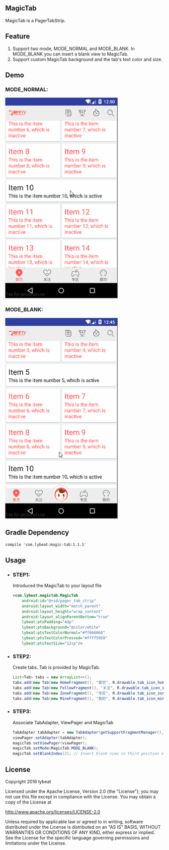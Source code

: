 ## MagicTab
MagicTab is a PagerTabStrip.

## Feature
1. Support two mode, MODE_NORMAL and MODE_BLANK. In MODE_BLANK you can insert a blank view to MagicTab.
2. Support custom MagicTab background and the tab's text color and size.

## Demo
### MODE_NORMAL:
![MODE_NORMAL](https://github.com/lybeat/MagicTab/blob/master/screenshot/magic_tab_normal.gif?raw=true)

### MODE_BLANK:
![MODE_BLANK](https://github.com/lybeat/MagicTab/blob/master/screenshot/magic_tab_blank.gif?raw=true)

## Gradle Dependency
    compile 'com.lybeat:magic-tab:1.1.1'

## Usage
* ### STEP1:
    Introduced the MagicTab to your layout file

    ```XML
    <com.lybeat.magictab.MagicTab
        android:id="@+id/pager_tab_strip"
        android:layout_width="match_parent"
        android:layout_height="wrap_content"
        android:layout_alignParentBottom="true"
        lybeat:ptsPadding="4dp"
        lybeat:ptsBackground="@color/white"
        lybeat:ptsTextColorNormal="#ff666666"
        lybeat:ptsTextColorPressed="#ffff5959"
        lybeat:ptsTextSize="12sp"/>
    ```
* ### STEP2:
    Create tabs. Tab is provided by MagicTab.

    ```Java
    List<Tab> tabs = new ArrayList<>();
    tabs.add(new Tab(new HomeFragment(), "首页", R.drawable.tab_icon_homemain_n, R.drawable.tab_icon_homemain_p));
    tabs.add(new Tab(new FollowFragment(), "关注", R.drawable.tab_icon_subcribe_n, R.drawable.tab_icon_subcribe_p));
    tabs.add(new Tab(new ZoneFragment(), "专区", R.drawable.tab_icon_zone_n, R.drawable.tab_icon_zone_p));
    tabs.add(new Tab(new MineFragment(), "我的", R.drawable.tab_icon_mine_n, R.drawable.tab_icon_mine_p));
    ```

* ### STEP3:
    Associate TabAdapter, ViewPager and MagicTab

    ```Java
    TabAdapter tabAdapter = new TabAdapter(getSupportFragmentManager(), fragments, titles, noneIcons, pressedIcons);
    viewPager.setAdapter(tabAdapter);
    magicTab.setViewPager(viewPager);
    magicTab.setMode(MagicTab.MODE_BLANK);
    magicTab.setBlankIndex(2); // Insert blank view in third position of magictab
    ```

## License
Copyright 2016 lybeat

Licensed under the Apache License, Version 2.0 (the "License"); you may not use this file except in compliance with the License. You may obtain a copy of the License at

http://www.apache.org/licenses/LICENSE-2.0

Unless required by applicable law or agreed to in writing, software distributed under the License is distributed on an "AS IS" BASIS, WITHOUT WARRANTIES OR CONDITIONS OF ANY KIND, either express or implied. See the License for the specific language governing permissions and limitations under the License.
